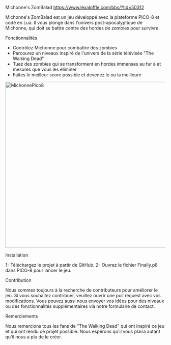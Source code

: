 Michonne's ZomBalad
https://www.lexaloffle.com/bbs/?tid=50312


Michonne's ZomBalad est un jeu développé avec la plateforme PICO-8 et codé en Lua. Il vous plonge dans l'univers post-apocalyptique de Michonne, qui doit se battre contre des hordes de zombies pour survivre.

Fonctionnalités

- Contrôlez Michonne pour combattre des zombies
- Parcourez un niveaux inspiré de l'univers de la série télévisée "The Walking Dead"
- Tuez des zombies qui se transforment en hordes immenses au fur à et mesures que vous les éliminer
- Faites le meilleur score possible et devenez le ou la meilleure


<img width="522" alt="MichonnePico8" src="https://user-images.githubusercontent.com/78148549/212538671-fb62af85-b2e9-49e1-9179-86beb3c81a6f.png">


Installation

1- Téléchargez le projet à partir de GitHub.
2- Ouvrez le fichier Finally.p8 dans PICO-8 pour lancer le jeu.

Contribution

Nous sommes toujours à la recherche de contributeurs pour améliorer le jeu. Si vous souhaitez contribuer, veuillez ouvrir une pull request avec vos modifications. Vous pouvez aussi nous envoyer vos idées pour des niveaux ou des fonctionnalités supplémentaires via notre formulaire de contact.

Remerciements

Nous remercions tous les fans de "The Walking Dead" qui ont inspiré ce jeu et qui ont rendu ce projet possible. Nous espérons qu'il vous plaira autant qu'il nous a plu de le créer.
